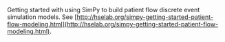 Getting started with using SimPy to build patient flow discrete event simulation models. See
[http://hselab.org/simpy-getting-started-patient-flow-modeling.html](http://hselab.org/simpy-getting-started-patient-flow-modeling.html).
